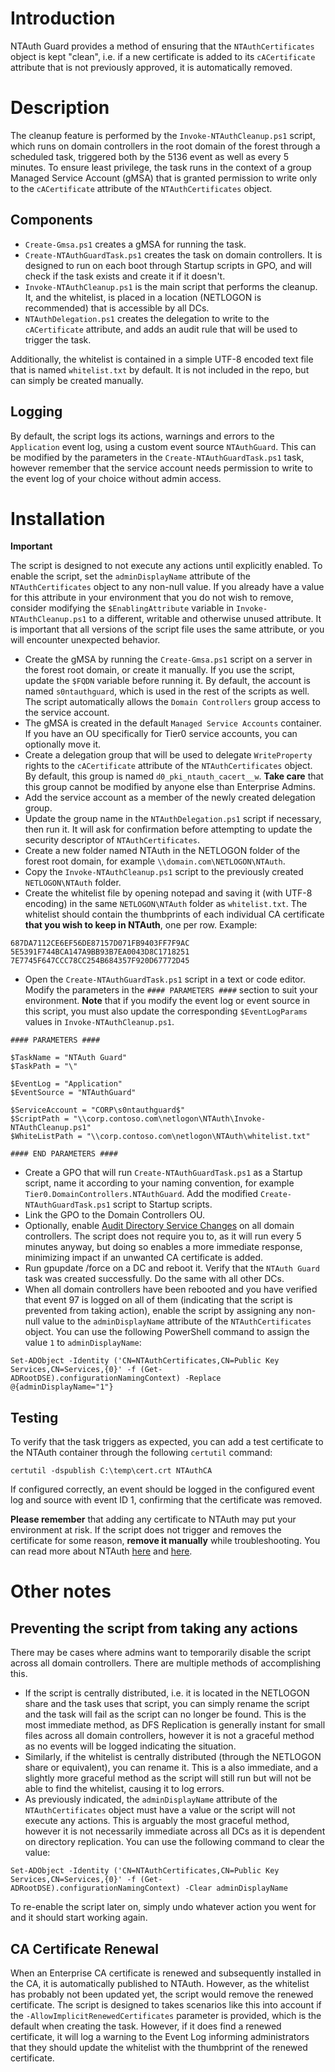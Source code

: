 # Introduction

NTAuth Guard provides a method of ensuring that the `NTAuthCertificates` object is kept "clean", i.e. if a new certificate is added to its `cACertificate` attribute that is not previously approved, it is automatically removed.

# Description

The cleanup feature is performed by the `Invoke-NTAuthCleanup.ps1` script, which runs on domain controllers in the root domain of the forest through a scheduled task, triggered both by the 5136 event as well as every 5 minutes. To ensure least privilege, the task runs in the context of a group Managed Service Account (gMSA) that is granted permission to write only to the `cACertificate` attribute of the `NTAuthCertificates` object.

## Components

* `Create-Gmsa.ps1` creates a gMSA for running the task.
* `Create-NTAuthGuardTask.ps1` creates the task on domain controllers. It is designed to run on each boot through Startup scripts in GPO, and will check if the task exists and create it if it doesn't.
* `Invoke-NTAuthCleanup.ps1` is the main script that performs the cleanup. It, and the whitelist, is placed in a location (NETLOGON is recommended) that is accessible by all DCs.
* `NTAuthDelegation.ps1` creates the delegation to write to the `cACertificate` attribute, and adds an audit rule that will be used to trigger the task.

Additionally, the whitelist is contained in a simple UTF-8 encoded text file that is named `whitelist.txt` by default. It is not included in the repo, but can simply be created manually.

## Logging

By default, the script logs its actions, warnings and errors to the `Application` event log, using a custom event source `NTAuthGuard`. This can be modified by the parameters in the `Create-NTAuthGuardTask.ps1` task, however remember that the service account needs permission to write to the event log of your choice without admin access.

# Installation

**Important**

The script is designed to not execute any actions until explicitly enabled. To enable the script, set the `adminDisplayName` attribute of the `NTAuthCertificates` object to any non-null value. If you already have a value for this attribute in your environment that you do not wish to remove, consider modifying the `$EnablingAttribute` variable in `Invoke-NTAuthCleanup.ps1` to a different, writable and otherwise unused attribute. It is important that all versions of the script file uses the same attribute, or you will encounter unexpected behavior.

* Create the gMSA by running the `Create-Gmsa.ps1` script on a server in the forest root domain, or create it manually. If you use the script, update the `$FQDN` variable before running it. By default, the account is named `s0ntauthguard`, which is used in the rest of the scripts as well. The script automatically allows the `Domain Controllers` group access to the service account.
* The gMSA is created in the default `Managed Service Accounts` container. If you have an OU specifically for Tier0 service accounts, you can optionally move it.
* Create a delegation group that will be used to delegate `WriteProperty`  rights to the `cACertificate` attribute of the `NTAuthCertificates` object. By default, this group is named `d0_pki_ntauth_cacert__w`. **Take care** that this group cannot be modified by anyone else than Enterprise Admins.
* Add the service account as a member of the newly created delegation group.
* Update the group name in the `NTAuthDelegation.ps1` script if necessary, then run it. It will ask for confirmation before attempting to update the security descriptor of `NTAuthCertificates`.
* Create a new folder named NTAuth in the NETLOGON folder of the forest root domain, for example `\\domain.com\NETLOGON\NTAuth`.
* Copy the `Invoke-NTAuthCleanup.ps1` script to the previously created `NETLOGON\NTAuth` folder.
* Create the whitelist file by opening notepad and saving it (with UTF-8 encoding) in the same `NETLOGON\NTAuth` folder as `whitelist.txt`. The whitelist should contain the thumbprints of each individual CA certificate **that you wish to keep in NTAuth**, one per row. Example:

```
687DA7112CE6EF56DE87157D071FB9403FF7F9AC
5E5391F744BCA147A9BB93B7EA0043D8C1718251
7E7745F647CCC78CC254B684357F920D67772D45
```

* Open the `Create-NTAuthGuardTask.ps1` script in a text or code editor. Modify the parameters in the `#### PARAMETERS ####` section to suit your environment. **Note** that if you modify the event log or event source in this script, you must also update the corresponding `$EventLogParams` values in `Invoke-NTAuthCleanup.ps1`. 

```
#### PARAMETERS ####

$TaskName = "NTAuth Guard"
$TaskPath = "\"

$EventLog = "Application"
$EventSource = "NTAuthGuard"

$ServiceAccount = "CORP\s0ntauthguard$"
$ScriptPath = "\\corp.contoso.com\netlogon\NTAuth\Invoke-NTAuthCleanup.ps1"
$WhiteListPath = "\\corp.contoso.com\netlogon\NTAuth\whitelist.txt"

#### END PARAMETERS ####
```

* Create a GPO that will run `Create-NTAuthGuardTask.ps1` as a Startup script, name it according to your naming convention, for example `Tier0.DomainControllers.NTAuthGuard`. Add the modified `Create-NTAuthGuardTask.ps1` script to Startup scripts.
* Link the GPO to the Domain Controllers OU.
* Optionally, enable [Audit Directory Service Changes](https://learn.microsoft.com/en-us/previous-versions/windows/it-pro/windows-10/security/threat-protection/auditing/audit-directory-service-changes) on all domain controllers. The script does not require you to, as it will run every 5 minutes anyway, but doing so enables a more immediate response, minimizing impact if an unwanted CA certificate is added.
* Run gpupdate /force on a DC and reboot it. Verify that the `NTAuth Guard` task was created successfully. Do the same with all other DCs.
* When all domain controllers have been rebooted and you have verified that event 97 is logged on all of them (indicating that the script is prevented from taking action), enable the script by assigning any non-null value to the `adminDisplayName` attribute of the `NTAuthCertificates` object. You can use the following PowerShell command to assign the value `1` to `adminDisplayName`:

```
Set-ADObject -Identity ('CN=NTAuthCertificates,CN=Public Key Services,CN=Services,{0}' -f (Get-ADRootDSE).configurationNamingContext) -Replace @{adminDisplayName="1"}
```

## Testing

To verify that the task triggers as expected, you can add a test certificate to the NTAuth container through the following `certutil` command:

`certutil -dspublish C:\temp\cert.crt NTAuthCA`

If configured correctly, an event should be logged in the configured event log and source with event ID 1, confirming that the certificate was removed.

**Please remember** that adding any certificate to NTAuth may put your environment at risk. If the script does not trigger and removes the certificate for some reason, **remove it manually** while troubleshooting. You can read more about NTAuth [here](https://blog.qdsecurity.se/2020/09/04/supply-in-the-request-shenanigans/) and [here](https://blog.qdsecurity.se/2024/04/07/forest-compromise-through-ama-abuse/#introduction-and-background).

# Other notes

## Preventing the script from taking any actions

There may be cases where admins want to temporarily disable the script across all domain controllers. There are multiple methods of accomplishing this.

* If the script is centrally distributed, i.e. it is located in the NETLOGON share and the task uses that script, you can simply rename the script and the task will fail as the script can no longer be found. This is the most immediate method, as DFS Replication is generally instant for small files across all domain controllers, however it is not a graceful method as no events will be logged indicating the situation.
* Similarly, if the whitelist is centrally distributed (through the NETLOGON share or equivalent), you can rename it. This is a also immediate, and a slightly more graceful method as the script will still run but will not be able to find the whitelist, causing it to log errors.
* As previously indicated, the `adminDisplayName` attribute of the `NTAuthCertificates` object must have a value or the script will not execute any actions. This is arguably the most graceful method, however it is not necessarily immediate across all DCs as it is dependent on directory replication. You can use the following command to clear the value:

```
Set-ADObject -Identity ('CN=NTAuthCertificates,CN=Public Key Services,CN=Services,{0}' -f (Get-ADRootDSE).configurationNamingContext) -Clear adminDisplayName
```

To re-enable the script later on, simply undo whatever action you went for and it should start working again.

## CA Certificate Renewal

When an Enterprise CA certificate is renewed and subsequently installed in the CA, it is automatically published to NTAuth. However, as the whitelist has probably not been updated yet, the script would remove the renewed certificate. The script is designed to takes scenarios like this into account if the `-AllowImplicitRenewedCertificates` parameter is provided, which is the default when creating the task.
However, if it does find a renewed certificate, it will log a warning to the Event Log informing administrators that they should update the whitelist with the thumbprint of the renewed certificate.


